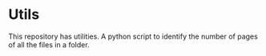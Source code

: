 # Utils
This repository has utilities.
A python script to identify the number of pages of all the files in a folder. 
